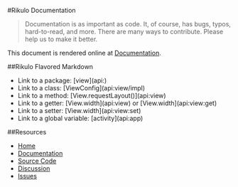 #Rikulo Documentation

> Documentation is as important as code. It, of course, has bugs, typos, hard-to-read, and more.
> There are many ways to contribute. Please help us to make it better.

This document is rendered online at [Documentation](http://rikulo.org/docs).

##Rikulo Flavored Markdown

* Link to a package: \[view](api:)
* Link to a class: \[ViewConfig](api:view/impl)
* Link to a method: \[View.requestLayout()](api:view)
* Link to a getter: \[View.width](api:view) or \[View.width](api:view:get)
* Link to a setter: \[View.width](api:view:set)
* Link to a global variable: \[activity](api:app)

##Resources

* [Home](http://rikulo.org)
* [Documentation](http://rikulo.org/docs)
* [Source Code](https://github.com/rikulo/rikulo)
* [Discussion](http://stackoverflow.com/questions/tagged/rikulo)
* [Issues](https://github.com/rikulo/rikulo/issues)
